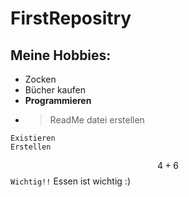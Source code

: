 # FirstRepositry
## Meine Hobbies:
- Zocken
- Bücher kaufen
- **Programmieren**
- > ReadMe datei erstellen 
```
Existieren
Erstellen
```
$$
4+6  
$$
`Wichtig!!`
Essen ist wichtig :)
